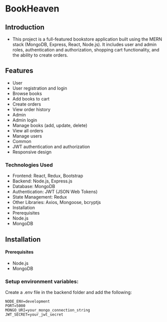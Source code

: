 # BookHeaven
## Introduction
- This project is a full-featured bookstore application built using the MERN stack (MongoDB, Express, React, Node.js). It includes user and admin roles, authentication and authorization, shopping cart functionality, and the ability to create orders.

## Features
- User
- User registration and login
- Browse books
- Add books to cart
- Create orders
- View order history
- Admin
- Admin login
- Manage books (add, update, delete)
- View all orders
- Manage users
- Common
- JWT authentication and authorization
- Responsive design
### Technologies Used
- Frontend: React, Redux, Bootstrap
- Backend: Node.js, Express.js
- Database: MongoDB
- Authentication: JWT (JSON Web Tokens)
- State Management: Redux
- Other Libraries: Axios, Mongoose, bcryptjs
- Installation
- Prerequisites
- Node.js
- MongoDB

## Installation
#### Prerequisites
- Node.js
- MongoDB

### Setup environment variables:
Create a .env file in the backend folder and add the following:
```
NODE_ENV=development
PORT=5000
MONGO_URI=your_mongo_connection_string
JWT_SECRET=your_jwt_secret
```